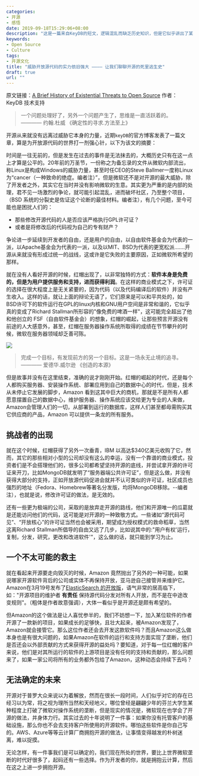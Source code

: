 ```yaml
---
categories:
- 开源
- 感悟
date: 2019-09-18T15:29:06+08:00
description: "这是一篇来自KeyDB的短文，逻辑混乱而缺乏历史知识，但是它似乎讲出了某些不为人知的道理，最起码作者经过了较为理智的分析。一篇可看可不看的文章，不疼不痒。"
keywords:
- Open Source
- Culture
tags:
- 开源文化
title: "威胁开放源代码的实力依旧强大 ———— 让我们聊聊开源的死里逃生史"
draft: true
url: ""
---
```


原文链接：[A Brief History of Existential Threats to Open Source](https://docs.keydb.dev/blog/2019/03/11/blog-post/)  作者：KeyDB 技术支持

> 一个问题处理好了，另外一个问题产生了，思维是一直活跃着的。
>           ———— 约翰.杜威 《确定性的寻求.方法至上》

开源从来就没有远离过威胁它本身的力量，近期`keyDB`的官方博客发表了一篇文章，算是为开放源代码的世界打一剂强心针，以下为该文的摘要：

时间是一往无前的，但是发生在过去的事件是无法抹去的，大概历史只有在这一点上才算是公平的。20年前的万圣节，一份称之为备忘录的文件从微软内部流出，称Linux是构成Windows的威胁力量，甚至时任CEO的Steve Ballmer一度称Linux为“cancer（一种致命的绝症。编者注）”，但是微软还不是对开源的最大威胁，除了开发者之外，其实它在当时并没有影响微软的生意。其实更为严重的是内部的处理，君不见一场激烈的争论，就可能引起混乱，进而破坏社区，乃至整个项目，（BSD 系统的分裂史是佐证这个论断的最佳材料。编者注），有几个问题，至今可能也是困扰人们的：

* 那些修改开源代码的人是否应该严格执行GPL许可证？
* 或者是将修改后的代码视为自己的专有财产？

争论进一步延续到开发者的自由，还是用户的自由，以自由软件基金会为代表的一派，以Apache基金会为代表的一派，以及以MIT、BSD为代表的更宽松派.......开源从来就没有形成过统一的战线，这或许是它失败的主要原因，正如微软所希望的那样。

就在没有人看好开源的时候，红帽出现了，以非常独特的方式：**软件本身是免费的，但是为用户提供服务和支持，进而获得利润**。在这样的商业模式之下，许可证的选择在很大程度上是无关紧要的，因为代码（以及代码编译后的软件）并没有产生收入。这样的话，就让上面的辩论无语了，它们原来是可以和平共处的，如BSD许可下的软件运行在GPL的linux内核和GNU用户空间是非常和谐的，它似乎真的变成了Richard Stallman所形容的"像免费的啤酒一样"，这可能完全超出了他和他创立的 FSF（自由软件基金会）的想象，红帽的崛起，让那些预言开源没有前途的人大感意外，甚至，红帽在服务器操作系统所取得的成绩在节节攀升的时候，微软在服务器领域却乏善可陈。

![](https://media.licdn.com/dms/image/C5612AQHHp9B9Y3hBzw/article-inline_image-shrink_1000_1488/0?e=1566432000&v=beta&t=vdnSlropNFHgw_2_lMS0wkxH0Zv6bnkR8MmcHk999KM)

> 完成一个目标，有发现前方的另一个目标。这是一场永无止境的追寻。
>          ———— 爱德华.威尔逊 《创造的本源》

但是故事并没有在这里结束，准确的说才刚刚开始。红帽的崛起的时代，还是每个人都购买服务器、安装操作系统、部署应用到自己的数据中心的时代，但是，技术从未停止它发展的脚步，Amazon 看到这其中巨大的商机，那就是不是所有人都愿意摆置自己的数据中心，维护服务器、操作系统应该交给更为专业的人来做，Amazon会管理人们的一切，从部署到运行的数据库，这样人们甚至都毋需购买其它供应商的产品，Amazon 可以提供一条龙的所有服务。

## 挑战者的出现

就在这个时候，红帽获得了另外一次垂青，IBM 以高达$340亿美元收购了它，然而，其它的那些相对小型的公司却没有这么的幸运，没有一个靠谱的商业模式，投资者们是不会搭理他们的，很多公司都希望坚持开源的底线，并尝试拿开源的许可证来开刀，比如MongoDB就发明了“服务器端公共许可证”，但是这么做，并没有获得大部分的支持，正如开放源代码促进会就并不认可类似的许可证，社区成员也强烈的地址（Fedora、Homebrew等著名分发版，均将MongoDB移除。--编者注），也就是说，修改许可证的做法，是无效的。

还有一些更为极端的公司，采取的是放弃走开源的路线，他们和开源唯一的瓜葛就是还能访问他们的代码，这可能是对开源的一种致敬方式。一些诸如“源代码可见”、“开放核心”的许可证当然也会被采用，期望成为授权模式的救命稻草，当然这离Richard Stallman所倡导的自由又远了几步，比如说其中的:"用户有权'运行，复制，分发，研究，更改和改进软件'"，这么做的话，就只能到学习为止。

## 一个不太可能的救主

就在看起来开源要走向毁灭的时候，Amazon 竟然抛出了另外的一种可能，如果说哪家开源软件背后的公司或实体不再保持开放，亚马逊自己接管并来维护它。Amazon在3月19号发布了[ElasticSearch 的开放版](https://aws.amazon.com/blogs/opensource/keeping-open-source-open-open-distro-for-elasticsearch/)，语气非常的居高临下，如："开源项目的维护者 **有责任** 保持源代码分发对所有人开放，而不是在中途改变规则"。（粗体是作者故意强调），大体一看似乎是开源还是颇有希望的。

但Amazon的这个做法是让人喜忧参半的，我们不妨想一下，加入某位软件的作者开源了一款新的项目，如果成长的足够快，且壮大起来，被Amazon发现了，Amazon就会接管它。那么这位作者还会去开发这款软件吗？而且Amazon这么做本身也是有很大问题的，如果Amazon在软件的运行和支持方面实现了垄断，他们是否还会以外部贡献的方式来获得开源的益处吗？要知道，对于每一位红帽的客户来说，他们是对其所运行的软件的上游项目是没有任何的支持和贡献的，那么问题来了，如果一家公司将所有的业务都外包给了Amazon，这种动态会持续下去吗？

## 无法确定的未来

开源对于普罗大众来说以为着解放，然而在很长一段时间，人们似乎对它的存在已经习以为常，将之视为理所当然和天经地义，哪位曾经是翩翩少年的芬兰大学生某种程度上打破了微软对操作系统的垄断，但是现实的情况是，微软现在也学会了开源的做法，并身体力行。其实过去的十年说明了一件事：如果你没有托管客户的基础设施，那么你也不会去支持客户所使用的开源软件。哪怕这些软件是你自己写的。AWS、Azure等等云计算厂商拥抱开源的做法，让事情变得越发的朴树迷离，难以捉摸。

无论怎样，有一件事我们是可以确定的，我们现在所处的世界，要比上世界微软垄断的时代好很多了，起码还有一些选择。作为开发者的你，就是拥抱云计算，然后在这之上进一步拥抱开源。
